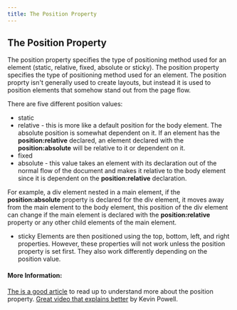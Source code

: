 ```yaml
---
title: The Position Property
---
```

## The Position Property

The position property specifies the type of positioning method used for an element (static, relative, fixed, absolute or sticky).
The position property specifies the type of positioning method used for an element.
The position proprty isn't generally used to create layouts, but instead it is used to position elements that somehow stand out from the page flow.

There are five different position values:

* static
* relative - this is more like a default position for the body element. The absolute position is somewhat dependent on it. If an element has the **position:relative** declared, an element declared with the **position:absolute** will be relative to it or dependent on it.
* fixed
* absolute - this value takes an element with its declaration out of the normal flow of the document and makes it relative to the body element since it is dependent on the  **position:relative** declaration.

For example, a div element nested in a main element, if the **position:absolute** property is declared for the div element, it moves away from the main element to the body element, this position of the div element can change if the main element is declared with the **position:relative** property or any other child elements of the main element.
* sticky
Elements are then positioned using the top, bottom, left, and right properties. However, these properties will not work unless the position property is set first. They also work differently depending on the position value.
<!-- The article goes here, in GitHub-flavored Markdown. Feel free to add YouTube videos, images, and CodePen/JSBin embeds  -->

#### More Information:
<!-- Please add any articles you think might be helpful to read before writing the article -->
<a href="https://www.w3schools.com/css/css_positioning.asp" target="_blank">The is a good article</a> to read up to understand more about the position property.
<a href="https://www.youtube.com/watch?v=P6UgYq3J3Qs" target="_blank">Great video that explains better</a> by Kevin Powell.


